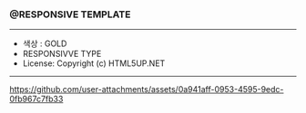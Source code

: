 ### @RESPONSIVE TEMPLATE

------

- 색상 :  GOLD
- RESPONSIVVE TYPE
- License: Copyright (c) HTML5UP.NET
------

https://github.com/user-attachments/assets/0a941aff-0953-4595-9edc-0fb967c7fb33
